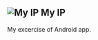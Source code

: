 ![My IP](https://raw.github.com/kt3k/com.kt3k.app.whatsmyip/master/raw_resources/logo_github.png)
My IP
-----

My excercise of Android app.
